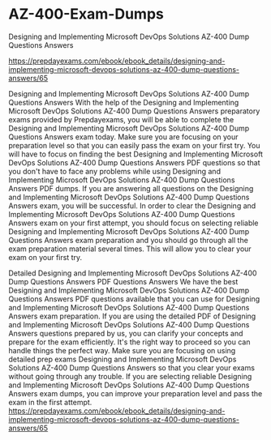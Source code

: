# AZ-400-Exam-Dumps
Designing and Implementing Microsoft DevOps Solutions AZ-400 Dump Questions Answers


https://prepdayexams.com/ebook/ebook_details/designing-and-implementing-microsoft-devops-solutions-az-400-dump-questions-answers/65

Designing and Implementing Microsoft DevOps Solutions AZ-400 Dump Questions Answers
With the help of the Designing and Implementing Microsoft DevOps Solutions AZ-400 Dump Questions Answers preparatory exams provided by Prepdayexams, you will be able to complete the Designing and Implementing Microsoft DevOps Solutions AZ-400 Dump Questions Answers exam today. Make sure you are focusing on your preparation level so that you can easily pass the exam on your first try. You will have to focus on finding the best Designing and Implementing Microsoft DevOps Solutions AZ-400 Dump Questions Answers PDF questions so that you don't have to face any problems while using Designing and Implementing Microsoft DevOps Solutions AZ-400 Dump Questions Answers PDF dumps. If you are answering all questions on the Designing and Implementing Microsoft DevOps Solutions AZ-400 Dump Questions Answers exam, you will be successful. In order to clear the Designing and Implementing Microsoft DevOps Solutions AZ-400 Dump Questions Answers exam on your first attempt, you should focus on selecting reliable Designing and Implementing Microsoft DevOps Solutions AZ-400 Dump Questions Answers exam preparation and you should go through all the exam preparation material several times. This will allow you to clear your exam on your first try.

Detailed Designing and Implementing Microsoft DevOps Solutions AZ-400 Dump Questions Answers PDF Questions Answers
We have the best Designing and Implementing Microsoft DevOps Solutions AZ-400 Dump Questions Answers PDF questions available that you can use for Designing and Implementing Microsoft DevOps Solutions AZ-400 Dump Questions Answers exam preparation. If you are using the detailed PDF of Designing and Implementing Microsoft DevOps Solutions AZ-400 Dump Questions Answers questions prepared by us, you can clarify your concepts and prepare for the exam efficiently. It's the right way to proceed so you can handle things the perfect way. Make sure you are focusing on using detailed prep exams Designing and Implementing Microsoft DevOps Solutions AZ-400 Dump Questions Answers so that you clear your exams without going through any trouble. If you are selecting reliable Designing and Implementing Microsoft DevOps Solutions AZ-400 Dump Questions Answers exam dumps, you can improve your preparation level and pass the exam in the first attempt.
https://prepdayexams.com/ebook/ebook_details/designing-and-implementing-microsoft-devops-solutions-az-400-dump-questions-answers/65
